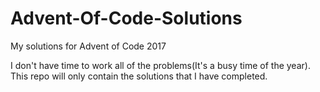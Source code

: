 # Advent-Of-Code-Solutions
My solutions for Advent of Code 2017

I don't have time to work all of the problems(It's a busy time of the year). This repo will only contain the solutions that I have completed.
